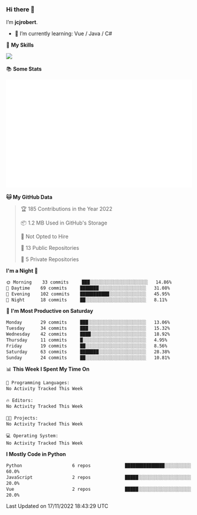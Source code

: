 ### Hi there 👋

I’m **jcjrobert**.

- 🌱 I’m currently learning: Vue / Java / C#

🌟 **My Skills**

![](https://img.shields.io/badge/-Python-3e74a2?style=flat-square&logo=Python&logoColor=fff)

📚 **Some Stats**

![](https://github.com/jcjrobert/github-stats/blob/master/generated/overview.svg)

<!--START_SECTION:waka-->
**🐱 My GitHub Data** 

> 🏆 185 Contributions in the Year 2022
 > 
> 📦 1.2 MB Used in GitHub's Storage 
 > 
> 🚫 Not Opted to Hire
 > 
> 📜 13 Public Repositories 
 > 
> 🔑 5 Private Repositories  
 > 
**I'm a Night 🦉** 

```text
🌞 Morning    33 commits     ███░░░░░░░░░░░░░░░░░░░░░░   14.86% 
🌆 Daytime    69 commits     ███████░░░░░░░░░░░░░░░░░░   31.08% 
🌃 Evening    102 commits    ███████████░░░░░░░░░░░░░░   45.95% 
🌙 Night      18 commits     ██░░░░░░░░░░░░░░░░░░░░░░░   8.11%

```
📅 **I'm Most Productive on Saturday** 

```text
Monday       29 commits     ███░░░░░░░░░░░░░░░░░░░░░░   13.06% 
Tuesday      34 commits     ███░░░░░░░░░░░░░░░░░░░░░░   15.32% 
Wednesday    42 commits     ████░░░░░░░░░░░░░░░░░░░░░   18.92% 
Thursday     11 commits     █░░░░░░░░░░░░░░░░░░░░░░░░   4.95% 
Friday       19 commits     ██░░░░░░░░░░░░░░░░░░░░░░░   8.56% 
Saturday     63 commits     ███████░░░░░░░░░░░░░░░░░░   28.38% 
Sunday       24 commits     ██░░░░░░░░░░░░░░░░░░░░░░░   10.81%

```


📊 **This Week I Spent My Time On** 

```text
💬 Programming Languages: 
No Activity Tracked This Week

🔥 Editors: 
No Activity Tracked This Week

🐱‍💻 Projects: 
No Activity Tracked This Week

💻 Operating System: 
No Activity Tracked This Week

```

**I Mostly Code in Python** 

```text
Python                   6 repos             ███████████████░░░░░░░░░░   60.0% 
JavaScript               2 repos             █████░░░░░░░░░░░░░░░░░░░░   20.0% 
Vue                      2 repos             █████░░░░░░░░░░░░░░░░░░░░   20.0%

```



 Last Updated on 17/11/2022 18:43:29 UTC
<!--END_SECTION:waka-->
